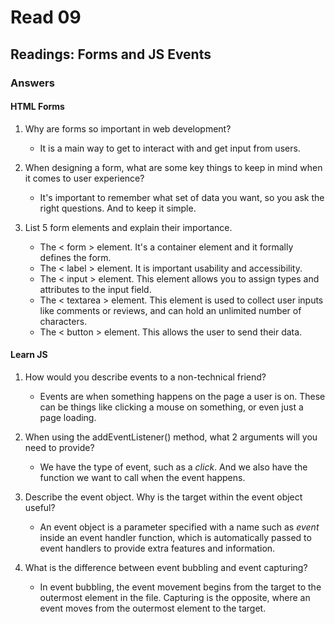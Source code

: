 # Read 09

## Readings: Forms and JS Events

### Answers

#### HTML Forms

1. Why are forms so important in web development?

   - It is a main way to get to interact with and get input from users.
  
2. When designing a form, what are some key things to keep in mind when it comes to user experience?

   - It's important to remember what set of data you want, so you ask the right questions. And to keep it simple.

3. List 5 form elements and explain their importance.

   - The < form > element. It's a container element and it formally defines the form.
   - The < label > element. It is important usability and accessibility.
   - The < input > element. This element allows you to assign types and attributes to the input field.
   - The < textarea > element. This element is used to collect user inputs like comments or reviews, and can hold an unlimited number of characters.
   -  The < button > element. This allows the user to send their data.
  
#### Learn JS

1. How would you describe events to a non-technical friend?

   - Events are when something happens on the page a user is on. These can be things like clicking a mouse on something, or even just a page loading.
  
2. When using the addEventListener() method, what 2 arguments will you need to provide?

   - We have the type of event, such as a *click*. And we also have the function we want to call when the event happens.
  
3. Describe the event object. Why is the target within the event object useful?

   - An event object is a parameter specified with a name such as *event* inside an event handler function, which is automatically passed to event handlers to provide extra features and information.
  
4. What is the difference between event bubbling and event capturing?

   - In event bubbling, the event movement begins from the target to the outermost element in the file. Capturing is the opposite, where an event moves from the outermost element to the target.
